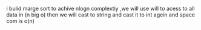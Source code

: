 i bulid marge sort to achive nlogn complextiy ,we will use will to acess to all data in (n big o)
then we will cast to string and cast it to int agein
and space com is o(n)